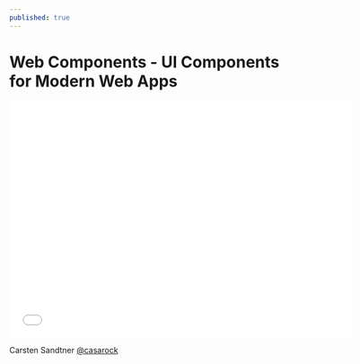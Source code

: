 ```yaml
---
published: true
---
```


# Web Components - UI Components for Modern Web Apps

<iframe src="//casarock.github.io/brick_ferm_06-2014/" width="612" height="420" scrolling="no" frameborder="0" webkitallowfullscreen mozallowfullscreen allowfullscreen></iframe> 

Carsten Sandtner
[@casarock](http://twitter.com/casarock)